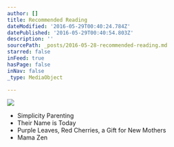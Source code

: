 ```yaml
---
author: []
title: Recommended Reading
dateModified: '2016-05-29T00:40:24.784Z'
datePublished: '2016-05-29T00:40:54.803Z'
description: ''
sourcePath: _posts/2016-05-28-recommended-reading.md
starred: false
inFeed: true
hasPage: false
inNav: false
_type: MediaObject

---
```

![](https://the-grid-user-content.s3-us-west-2.amazonaws.com/51ad92b9-fd9c-43eb-8d66-7bbade7d2518.jpg)

* Simplicity Parenting
* Their Name is Today
* Purple Leaves, Red Cherries, a Gift for New Mothers
* Mama Zen
